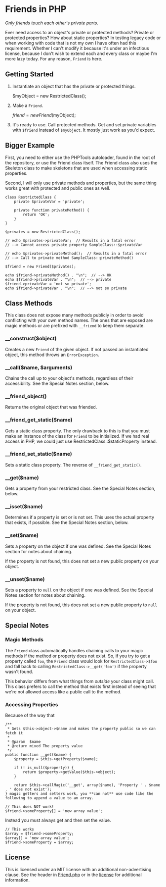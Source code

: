 Friends in PHP
==============

*Only friends touch each other's private parts.*

Ever need access to an object's private or protected methods?  Private or protected properties?  How about static properties?  In testing legacy code or when working with code that is not my own I have often had this requirement.  Whether I can't modify it because it's under an infectious license, because I don't wish to extend each and every class or maybe I'm more lazy today.  For any reason, `Friend` is here.

Getting Started
---------------

1.  Instantiate an object that has the private or protected things.

    $myObject = new RestrictedClass();
    
2.  Make a `Friend`.

    $friend = new Friend($myObject);
    
3.  It's ready to use.  Call protected methods.  Get and set private variables with `$friend` instead of `$myObject`.  It mostly just work as you'd expect.

Bigger Example
--------------

First, you need to either use the PHPTools autoloader, found in the root of the repository, or use the Friend class itself.  The Friend class also uses the Skeleton class to make skeletons that are used when accessing static properties.

Second, I will only use private methods and properties, but the same thing works great with protected and public ones as well.

    class RestrictedClass {
        private $privateVar = 'private';
        
        private function privateMethod() {
            return 'OK';
        }
    }
    
    $privates = new RestrictedClass();
    
    // echo $privates->privateVar;  // Results in a fatal error
    // --> Cannot access private property SampleClass::$privateVar

    // echo $privates->privateMethod();  // Results in a fatal error
    // --> Call to private method SampleClass::privateMethod()
    
    $friend = new Friend($privates);
    
    echo $friend->privateMethod() . "\n";  // --> OK
    echo $friend->privateVar . "\n";  // --> private
    $friend->privateVar = 'not so private';
    echo $friend->privateVar . "\n";  // --> not so private

Class Methods
-------------

This class does not expose many methods publicly in order to avoid conflicting with your own method names.  The ones that are exposed are magic methods or are prefixed with `__friend` to keep them separate.

### __construct($object)

Creates a new `Friend` of the given object.  If not passed an instantiated object, this method throws an `ErrorException`.

### __call($name, $arguments)

Chains the call up to your object's methods, regardless of their accessibility.  See the Special Notes section, below.

### __friend_object()

Returns the original object that was friended.

### __friend_get_static($name)

Gets a static class property.  The only drawback to this is that you must make an instance of the class for `Friend` to be initialized.  If we had real access in PHP, we could just use RestrictedClass::$staticProperty instead.

### __friend_set_static($name)

Sets a static class property.  The reverse of `__friend_get_static()`.

### __get($name)

Gets a property from your restricted class.  See the Special Notes section, below.

### __isset($name)

Determines if a property is set or is not set.  This uses the actual property that exists, if possible.  See the Special Notes section, below.

### __set($name)

Sets a property on the object if one was defined.  See the Special Notes section for notes about chaining.

If the property is not found, this does not set a new public property on your object.

### __unset($name)

Sets a property to `null` on the object if one was defined.  See the Special Notes section for notes about chaining.

If the property is not found, this does not set a new public property to `null` on your object.

Special Notes
-------------

### Magic Methods

The `Friend` class automatically handles chaining calls to your magic methods if the method or property does not exist.  So, if you try to get a property called `foo`, the `Friend` class would look for `RestrictedClass->$foo` and fall back to calling `RestrictedClass->__get('foo')` if the property wasn't found.

This behavior differs from what things from *outside* your class might call.  This class prefers to call the method that exists first instead of seeing that we're not allowed access like a public call to the method.

### Accessing Properties

Because of the way that

    /**
     * Gets $this->object->$name and makes the property public so we can fetch it
     *
     * @param  $name
     * @return mixed The property value
     */
    public function __get($name) {
        $property = $this->getProperty($name);

		if (! is_null($property)) {
			return $property->getValue($this->object);
		}

		return $this->callMagic('__get', array($name), 'Property ' . $name . ' does not exist');
    } magic getters and setters work, you **can not** use code like the following to append a value to an array.

    // This does NOT work!
    $friend->someProperty[] = 'new array value';
    
Instead you must always get and then set the value.

    // This works
    $array = $friend->someProperty;
    $array[] = 'new array value';
    $friend->someProperty = $array;
    
License
-------

This is licensed under an MIT license with an additional non-advertising clause.  See the header in [Friend.php] or in the [license] for additional information.

[Friend.php]: Friend.php
[License]: ../docs/license
